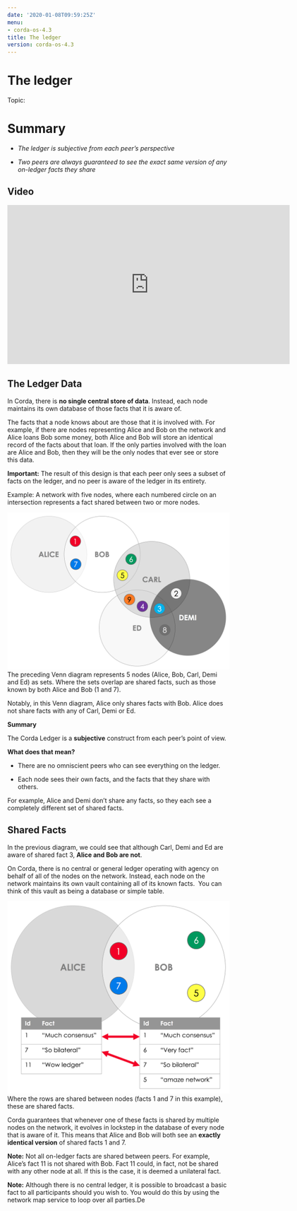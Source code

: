 ```yaml
---
date: '2020-01-08T09:59:25Z'
menu:
- corda-os-4.3
title: The ledger
version: corda-os-4.3
---
```



# The ledger

<div class="r3-o-topic" role="alert"><span>Topic: </span>


# Summary


* *The ledger is subjective from each peer’s perspective*


* *Two peers are always guaranteed to see the exact same version of any on-ledger facts they share*



</div>

## Video

<iframe src="https://player.vimeo.com/video/213812040" width="640" height="360" frameborder="0" webkitallowfullscreen="true" mozallowfullscreen="true" allowfullscreen="true"></iframe>


<p></p>

## The Ledger Data

In Corda, there is **no single central store of data**. Instead, each node maintains its own database of those facts that it is aware of.

The facts that a node knows about are those that it is involved with. For example, if there are nodes representing Alice and Bob on the network and Alice loans Bob some money, both Alice and Bob will store an identical record of the facts about that loan. If the only parties involved with the loan are Alice and Bob, then they will be the only nodes that ever see or store this data.

**Important:** The result of this design is that each peer only sees a subset of facts on the ledger, and no peer is aware of the ledger in its entirety.

Example: A network with five nodes, where each numbered circle on an intersection represents a fact shared between two or more nodes.

![ledger venn](resources/ledger-venn.png "ledger venn")The preceding Venn diagram represents 5 nodes (Alice, Bob, Carl, Demi and Ed) as sets. Where the sets overlap are shared facts, such as those known by both Alice and Bob (1 and 7).

Notably, in this Venn diagram, Alice only shares facts with Bob. Alice does not share facts with any of Carl, Demi or Ed.

**Summary**

The Corda Ledger is a **subjective** construct from each peer’s point of view.

**What does that mean?**


* There are no omniscient peers who can see everything on the ledger.


* Each node sees their own facts, and the facts that they share with others.


For example, Alice and Demi don’t share any facts, so they each see a completely different set of shared facts.


## Shared Facts

In the previous diagram, we could see that although Carl, Demi and Ed are aware of shared fact 3, **Alice and Bob are not**.

﻿On Corda, there is no central or general ledger operating with agency on ﻿behalf of all of the nodes on the network. Instead, each node on the network maintains its own vault containing all of its known facts.
                ﻿
                You can think of this vault as being a database or simple table.

![ledger table](resources/ledger-table.png "ledger table")Where the rows are shared between nodes (facts 1 and 7 in this example), these are shared facts.

Corda guarantees that whenever one of these facts is shared by multiple nodes on the network, it evolves in lockstep in the database of every node that is aware of it. This means that Alice and Bob will both see an **exactly identical version** of shared facts 1 and 7.

**Note:** Not all on-ledger facts are shared between peers. For example, Alice’s fact 11 is not shared with Bob. Fact 11 could, in fact, not be shared with any other node at all. If this is the case, it is deemed a unilateral fact.

**Note:** Although there is no central ledger, it is possible to broadcast a basic fact to all participants should you wish to. You would do this by using the network map service to loop over all parties.De


